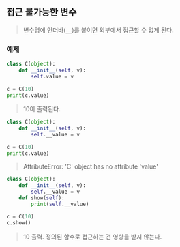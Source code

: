 ## 접근 불가능한 변수
> 변수명에 언더바(`__`)를 붙이면 외부에서 접근할 수 없게 된다.

### 예제
```python
class C(object):
    def __init__(self, v):
        self.value = v

c = C(10)
print(c.value)
```
> 10이 출력된다.

```python
class C(object):
    def __init__(self, v):
        self.__value = v

c = C(10)
print(c.value)
```
> AttributeError: 'C' object has no attribute 'value'

```python
class C(object):
    def __init__(self, v):
        self.__value = v
    def show(self):
        print(self.__value)

c = C(10)
c.show()
```
> 10 출력. 정의된 함수로 접근하는 건 영향을 받지 않는다.
